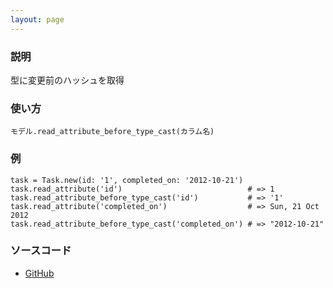 ```yaml
---
layout: page
---
```

### 説明
型に変更前のハッシュを取得

### 使い方
    モデル.read_attribute_before_type_cast(カラム名)

### 例
    task = Task.new(id: '1', completed_on: '2012-10-21')
    task.read_attribute('id')                            # => 1
    task.read_attribute_before_type_cast('id')           # => '1'
    task.read_attribute('completed_on')                  # => Sun, 21 Oct 2012
    task.read_attribute_before_type_cast('completed_on') # => "2012-10-21"

### ソースコード
* [GitHub](https://github.com/rails/rails/blob/3e74db6361cf61434fa47f44fcbccf50ce02bad8/activerecord/lib/active_record/attribute_methods/before_type_cast.rb#L46)